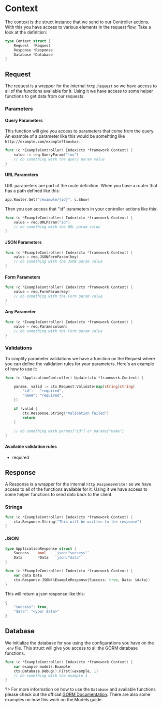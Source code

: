 # Context

The context is the struct instance that we send to our Controller actions. With this you have access to various elements in the request flow. Take a look at the definition:

```go
type Context struct {
	Request  *Request
	Response *Response
	Database *Database
}
```

## Request

The request is a wrapper for the internal `http.Request` so we have access to all of the functions available for it. Using it we have access to some helper functions to get data from our requests.

### Parameters

#### Query Parameters

This function will give you access to parameters that come from the query. An example of a parameter like this would be somehting like `http://example.com/example?foo=bar`.

```go
func (c *ExampleController) Index(ctx *framework.Context) {
    value := req.QueryParam("foo")
    // do something with the query param value
}
```

#### URL Parameters

URL parameters are part of the route definition. When you have a router that has a path defined like this:

```go
app.Router.Get("/example/{id}", c.Show)
```

Then you can access that "id" parameters in your controller actions like this:

```go
func (c *ExampleController) Index(ctx *framework.Context) {
    value = req.URLParam("id")
    // do something with the URL param value
}
```

#### JSON Parameters

```go
func (c *ExampleController) Index(ctx *framework.Context) {
    value = req.JSONFormParam(key)
    // do something with the JSON param value
}
```

#### Form Parameters

```go
func (c *ExampleController) Index(ctx *framework.Context) {
    value = req.FormParam(key)
    // do something with the Form param value
}
```

#### Any Parameter

```go
func (c *ExampleController) Index(ctx *framework.Context) {
    value = req.Param(column)
    // do something with the Form param value
}
```

### Validations

To simplify parameter validations we have a function on the Request where you can define the validation rules for your parameters. Here's an example of how to use it:

```go
func (c *ApplicationController) Update(ctx *framework.Context) {

	params, valid := ctx.Request.Validate(map[string]string{
		"id":   "required",
		"name": "required",
	})

	if !valid {
		ctx.Response.String("Validation failed")
		return
    }

    // do something with params["id"] or params["name"]
}
```

#### Available validation rules

* required


## Response

A Response is a wrapper for the internal `http.ResponseWriter` so we have access to all of the functions available for it. Using it we have access to some helper functions to send data back to the client.

### Strings

```go
func (c *ExampleController) Index(ctx *framework.Context) {
    ctx.Response.String("This will be written to the response")
}
```

### JSON

```go
type ApplicationResponse struct {
	Success    bool    `json:"success"`
	Data       *Data   `json:"data"`
}

func (c *ExampleController) Index(ctx *framework.Context) {
    var data Data
    ctx.Response.JSON(&ExampleResponse{Success: true, Data: &data})
}
```

This will return a json response like this:

```js
{
    "success": true,
    "data": "<your data>"
}
```

## Database

We initialize the database for you using the configurations you have on the `.env` file. This struct will give you access to all the GORM database functions.

```go
func (c *ExampleController) Index(ctx *framework.Context) {
    var example models.Example
    ctx.Database.Debug().First(&example, 1)
    // do something with the example 1
}
```

?> For more information on how to use the `Database` and available functions please check out the official [GORM Documentation](http://gorm.io/docs/). There are also some examples on how this work on the Models guide.
